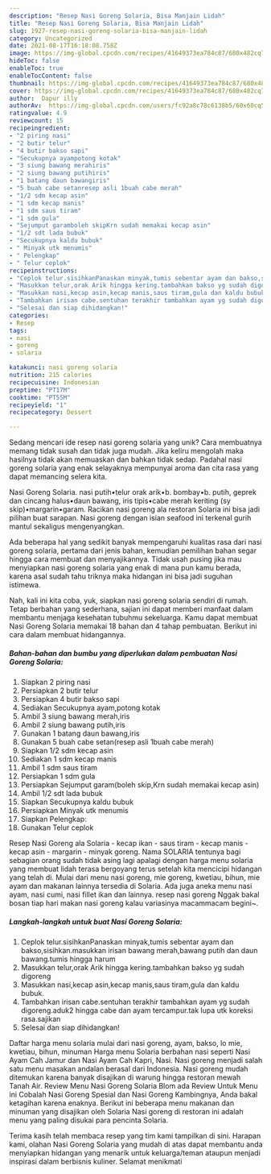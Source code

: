 ```yaml
---
description: "Resep Nasi Goreng Solaria, Bisa Manjain Lidah"
title: "Resep Nasi Goreng Solaria, Bisa Manjain Lidah"
slug: 1927-resep-nasi-goreng-solaria-bisa-manjain-lidah
category: Uncategorized
date: 2021-08-17T16:18:08.758Z
image: https://img-global.cpcdn.com/recipes/41649373ea784c87/680x482cq70/nasi-goreng-solaria-foto-resep-utama.jpg
hideToc: false
enableToc: true
enableTocContent: false
thumbnail: https://img-global.cpcdn.com/recipes/41649373ea784c87/680x482cq70/nasi-goreng-solaria-foto-resep-utama.jpg
cover: https://img-global.cpcdn.com/recipes/41649373ea784c87/680x482cq70/nasi-goreng-solaria-foto-resep-utama.jpg
author:  Dapur illy
authorAv:  https://img-global.cpcdn.com/users/fc92a8c78c6138b5/60x60cq50/avatar.jpg
ratingvalue: 4.9
reviewcount: 15
recipeingredient:
- "2 piring nasi"
- "2 butir telur"
- "4 butir bakso sapi"
- "Secukupnya ayampotong kotak"
- "3 siung bawang merahiris"
- "2 siung bawang putihiris"
- "1 batang daun bawangiris"
- "5 buah cabe setanresep asli 1buah cabe merah"
- "1/2 sdm kecap asin"
- "1 sdm kecap manis"
- "1 sdm saus tiram"
- "1 sdm gula"
- "Sejumput garamboleh skipKrn sudah memakai kecap asin"
- "1/2 sdt lada bubuk"
- "Secukupnya kaldu bubuk"
- " Minyak utk menumis"
- " Pelengkap"
- " Telur ceplok"
recipeinstructions:
- "Ceplok telur.sisihkanPanaskan minyak,tumis sebentar ayam dan bakso,sisihkan.masukkan irisan bawang merah,bawang putih dan daun bawang.tumis hingga harum"
- "Masukkan telur,orak Arik hingga kering.tambahkan bakso yg sudah digoreng"
- "Masukkan nasi,kecap asin,kecap manis,saus tiram,gula dan kaldu bubuk."
- "Tambahkan irisan cabe.sentuhan terakhir tambahkan ayam yg sudah digoreng.aduk2 hingga cabe dan ayam tercampur.tak lupa utk koreksi rasa.sajikan"
- "Selesai dan siap dihidangkan!"
categories:
- Resep
tags:
- nasi
- goreng
- solaria

katakunci: nasi goreng solaria 
nutrition: 215 calories
recipecuisine: Indonesian
preptime: "PT17M"
cooktime: "PT55M"
recipeyield: "1"
recipecategory: Dessert

---
```



Sedang mencari ide resep nasi goreng solaria yang unik? Cara membuatnya memang tidak susah dan tidak juga mudah. Jika keliru mengolah maka hasilnya tidak akan memuaskan dan bahkan tidak sedap. Padahal nasi goreng solaria yang enak selayaknya mempunyai aroma dan cita rasa yang dapat memancing selera kita.


Nasi Goreng Solaria. nasi putih•telur orak arik•b. bombay•b. putih, geprek dan cincang halus•daun bawang, iris tipis•cabe merah keriting (sy skip)•margarin•garam. Racikan nasi goreng ala restoran Solaria ini bisa jadi pilihan buat sarapan. Nasi goreng dengan isian seafood ini terkenal gurih mantul sekaligus mengenyangkan.

Ada beberapa hal yang sedikit banyak mempengaruhi kualitas rasa dari nasi goreng solaria, pertama dari jenis bahan, kemudian pemilihan bahan segar hingga cara membuat dan menyajikannya. Tidak usah pusing jika mau menyiapkan nasi goreng solaria yang enak di mana pun kamu berada, karena asal sudah tahu triknya maka hidangan ini bisa jadi suguhan istimewa.


Nah, kali ini kita coba, yuk, siapkan nasi goreng solaria sendiri di rumah. Tetap berbahan yang sederhana, sajian ini dapat memberi manfaat dalam membantu menjaga kesehatan tubuhmu sekeluarga. Kamu dapat membuat Nasi Goreng Solaria memakai 18 bahan dan 4 tahap pembuatan. Berikut ini cara dalam membuat hidangannya.

<!--inarticleads1-->

##### Bahan-bahan dan bumbu yang diperlukan dalam pembuatan Nasi Goreng Solaria:

1. Siapkan 2 piring nasi
1. Persiapkan 2 butir telur
1. Persiapkan 4 butir bakso sapi
1. Sediakan Secukupnya ayam,potong kotak
1. Ambil 3 siung bawang merah,iris
1. Ambil 2 siung bawang putih,iris
1. Gunakan 1 batang daun bawang,iris
1. Gunakan 5 buah cabe setan(resep asli 1buah cabe merah)
1. Siapkan 1/2 sdm kecap asin
1. Sediakan 1 sdm kecap manis
1. Ambil 1 sdm saus tiram
1. Persiapkan 1 sdm gula
1. Persiapkan Sejumput garam(boleh skip,Krn sudah memakai kecap asin)
1. Ambil 1/2 sdt lada bubuk
1. Siapkan Secukupnya kaldu bubuk
1. Persiapkan  Minyak utk menumis
1. Siapkan  Pelengkap:
1. Gunakan  Telur ceplok


Resep Nasi Goreng ala Solaria - kecap ikan - saus tiram - kecap manis - kecap asin - margarin - minyak goreng. Nama SOLARIA tentunya bagi sebagian orang sudah tidak asing lagi apalagi dengan harga menu solaria yang membuat lidah terasa bergoyang terus setelah kita mencicipi hidangan yang telah di. Mulai dari menu nasi goreng, mie goreng, kwetiau, bihun, mie ayam dan makanan lainnya tersedia di Solaria. Ada juga aneka menu nasi ayam, nasi cumi, nasi fillet ikan dan lainnya. resep nasi goreng Nggak bakal bosan tiap hari makan nasi goreng kalau variasinya macammacam begini~. 

<!--inarticleads2-->

##### Langkah-langkah untuk buat Nasi Goreng Solaria:

1. Ceplok telur.sisihkanPanaskan minyak,tumis sebentar ayam dan bakso,sisihkan.masukkan irisan bawang merah,bawang putih dan daun bawang.tumis hingga harum
1. Masukkan telur,orak Arik hingga kering.tambahkan bakso yg sudah digoreng
1. Masukkan nasi,kecap asin,kecap manis,saus tiram,gula dan kaldu bubuk.
1. Tambahkan irisan cabe.sentuhan terakhir tambahkan ayam yg sudah digoreng.aduk2 hingga cabe dan ayam tercampur.tak lupa utk koreksi rasa.sajikan
1. Selesai dan siap dihidangkan!

Daftar harga menu solaria mulai dari nasi goreng, ayam, bakso, lo mie, kwetiau, bihun, minuman Harga menu Solaria berbahan nasi seperti Nasi Ayam Cah Jamur dan Nasi Ayam Cah Kapri, Nasi. Nasi goreng menjadi salah satu menu masakan andalan berasal dari Indonesia. Nasi goreng mudah ditemukan karena banyak disajikan di warung hingga restoran mewah Tanah Air. Review Menu Nasi Goreng Solaria Blom ada Review Untuk Menu ini Cobalah Nasi Goreng Spesial dan Nasi Goreng Kambingnya, Anda bakal ketagihan karena enaknya. Berikut ini beberapa menu makanan dan minuman yang disajikan oleh Solaria Nasi goreng di restoran ini adalah menu yang paling disukai para pencinta Solaria. 

Terima kasih telah membaca resep yang tim kami tampilkan di sini. Harapan kami, olahan Nasi Goreng Solaria yang mudah di atas dapat membantu anda menyiapkan hidangan yang menarik untuk keluarga/teman ataupun menjadi inspirasi dalam berbisnis kuliner. Selamat menikmati
